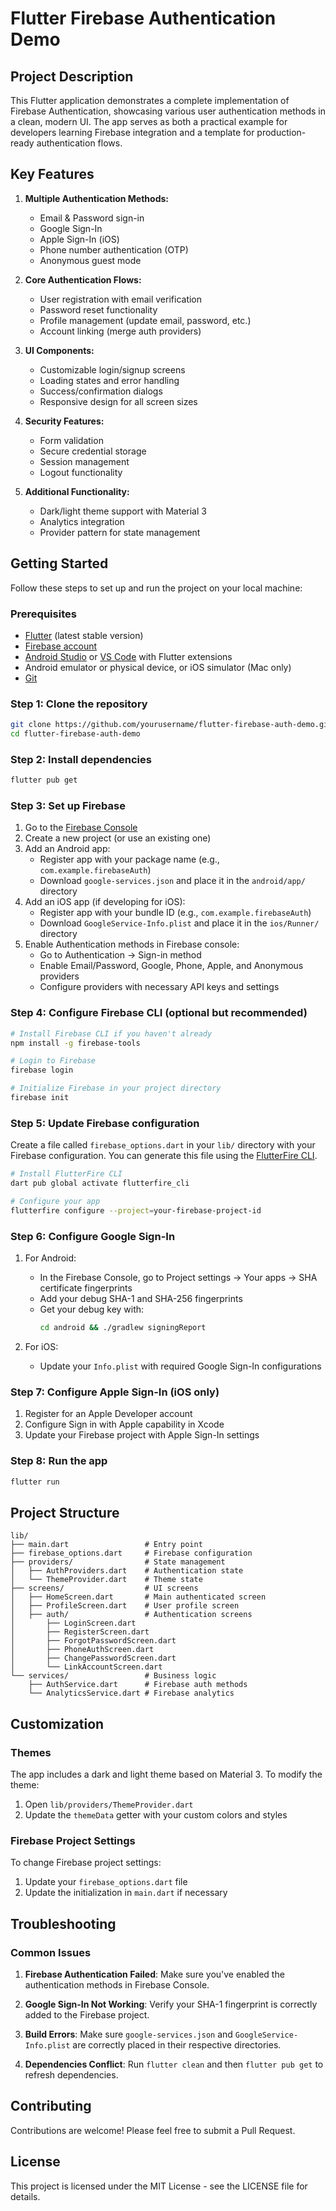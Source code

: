 # Flutter Firebase Authentication Demo

## Project Description

This Flutter application demonstrates a complete implementation of Firebase Authentication, showcasing various user authentication methods in a clean, modern UI. The app serves as both a practical example for developers learning Firebase integration and a template for production-ready authentication flows.

## Key Features

1. **Multiple Authentication Methods:**
   - Email & Password sign-in
   - Google Sign-In
   - Apple Sign-In (iOS)
   - Phone number authentication (OTP)
   - Anonymous guest mode

2. **Core Authentication Flows:**
   - User registration with email verification
   - Password reset functionality
   - Profile management (update email, password, etc.)
   - Account linking (merge auth providers)

3. **UI Components:**
   - Customizable login/signup screens
   - Loading states and error handling
   - Success/confirmation dialogs
   - Responsive design for all screen sizes

4. **Security Features:**
   - Form validation
   - Secure credential storage
   - Session management
   - Logout functionality

5. **Additional Functionality:**
   - Dark/light theme support with Material 3
   - Analytics integration
   - Provider pattern for state management

## Getting Started

Follow these steps to set up and run the project on your local machine:

### Prerequisites

- [Flutter](https://flutter.dev/docs/get-started/install) (latest stable version)
- [Firebase account](https://firebase.google.com/)
- [Android Studio](https://developer.android.com/studio) or [VS Code](https://code.visualstudio.com/) with Flutter extensions
- Android emulator or physical device, or iOS simulator (Mac only)
- [Git](https://git-scm.com/downloads)

### Step 1: Clone the repository

```bash
git clone https://github.com/yourusername/flutter-firebase-auth-demo.git
cd flutter-firebase-auth-demo
```

### Step 2: Install dependencies

```bash
flutter pub get
```

### Step 3: Set up Firebase

1. Go to the [Firebase Console](https://console.firebase.google.com/)
2. Create a new project (or use an existing one)
3. Add an Android app:
   - Register app with your package name (e.g., `com.example.firebaseAuth`)
   - Download `google-services.json` and place it in the `android/app/` directory
4. Add an iOS app (if developing for iOS):
   - Register app with your bundle ID (e.g., `com.example.firebaseAuth`)
   - Download `GoogleService-Info.plist` and place it in the `ios/Runner/` directory
5. Enable Authentication methods in Firebase console:
   - Go to Authentication → Sign-in method
   - Enable Email/Password, Google, Phone, Apple, and Anonymous providers
   - Configure providers with necessary API keys and settings

### Step 4: Configure Firebase CLI (optional but recommended)

```bash
# Install Firebase CLI if you haven't already
npm install -g firebase-tools

# Login to Firebase
firebase login

# Initialize Firebase in your project directory
firebase init
```

### Step 5: Update Firebase configuration

Create a file called `firebase_options.dart` in your `lib/` directory with your Firebase configuration. You can generate this file using the [FlutterFire CLI](https://firebase.flutter.dev/docs/cli/).

```bash
# Install FlutterFire CLI
dart pub global activate flutterfire_cli

# Configure your app
flutterfire configure --project=your-firebase-project-id
```

### Step 6: Configure Google Sign-In

1. For Android:
   - In the Firebase Console, go to Project settings → Your apps → SHA certificate fingerprints
   - Add your debug SHA-1 and SHA-256 fingerprints
   - Get your debug key with:
     ```bash
     cd android && ./gradlew signingReport
     ```

2. For iOS:
   - Update your `Info.plist` with required Google Sign-In configurations

### Step 7: Configure Apple Sign-In (iOS only)

1. Register for an Apple Developer account
2. Configure Sign in with Apple capability in Xcode
3. Update your Firebase project with Apple Sign-In settings

### Step 8: Run the app

```bash
flutter run
```

## Project Structure

```
lib/
├── main.dart                 # Entry point
├── firebase_options.dart     # Firebase configuration
├── providers/                # State management
│   ├── AuthProviders.dart    # Authentication state
│   └── ThemeProvider.dart    # Theme state
├── screens/                  # UI screens
│   ├── HomeScreen.dart       # Main authenticated screen
│   ├── ProfileScreen.dart    # User profile screen
│   ├── auth/                 # Authentication screens
│       ├── LoginScreen.dart
│       ├── RegisterScreen.dart
│       ├── ForgotPasswordScreen.dart
│       ├── PhoneAuthScreen.dart
│       ├── ChangePasswordScreen.dart
│       └── LinkAccountScreen.dart
└── services/                 # Business logic
    ├── AuthService.dart      # Firebase auth methods
    └── AnalyticsService.dart # Firebase analytics
```

## Customization

### Themes

The app includes a dark and light theme based on Material 3. To modify the theme:

1. Open `lib/providers/ThemeProvider.dart`
2. Update the `themeData` getter with your custom colors and styles

### Firebase Project Settings

To change Firebase project settings:

1. Update your `firebase_options.dart` file
2. Update the initialization in `main.dart` if necessary

## Troubleshooting

### Common Issues

1. **Firebase Authentication Failed**: Make sure you've enabled the authentication methods in Firebase Console.

2. **Google Sign-In Not Working**: Verify your SHA-1 fingerprint is correctly added to the Firebase project.

3. **Build Errors**: Make sure `google-services.json` and `GoogleService-Info.plist` are correctly placed in their respective directories.

4. **Dependencies Conflict**: Run `flutter clean` and then `flutter pub get` to refresh dependencies.

## Contributing

Contributions are welcome! Please feel free to submit a Pull Request.

## License

This project is licensed under the MIT License - see the LICENSE file for details.